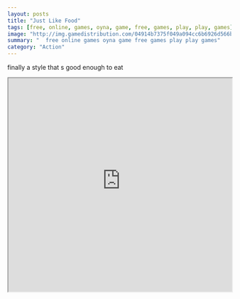 ```yaml
---
layout: posts
title: "Just Like Food"
tags: [free, online, games, oyna, game, free, games, play, play, games]
image: "http://img.gamedistribution.com/04914b7375f049a094cc6b6926d566bc.jpg"
summary: "  free online games oyna game free games play play games"
category: "Action"
---
```


finally a style that s good enough to eat

<iframe width="100%" height="480px;" src="http://flash.gamedistribution.com?game=04914b7375f049a094cc6b6926d566bc"></iframe>